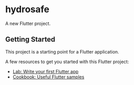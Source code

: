 # hydrosafe

A new Flutter project.

## Getting Started

This project is a starting point for a Flutter application.

A few resources to get you started with this  Flutter project:

- [Lab: Write your first Flutter app](https://flutter.dev/docs/get-started/codelab)
- [Cookbook: Useful Flutter samples](https://flutter.dev/docs/cookbook)


